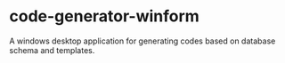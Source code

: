 # code-generator-winform
A windows desktop application for generating codes based on database schema and templates.

